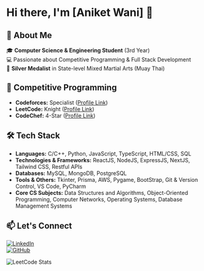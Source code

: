 
# Hi there, I'm [Aniket Wani] 👋

## 🚀 About Me

🎓 **Computer Science & Engineering Student** (3rd Year)  
💻 Passionate about Competitive Programming & Full Stack Development  
🥋 **Silver Medalist** in State-level Mixed Martial Arts (Muay Thai)  

## 🌟 Competitive Programming

- **Codeforces:** Specialist ([Profile Link](https://codeforces.com/profile/Light_inw))  
- **LeetCode:** Knight ([Profile Link](https://leetcode.com/u/Light_inw/))  
- **CodeChef:** 4-Star ([Profile Link](https://www.codechef.com/users/light_inw))   

## 🛠 Tech Stack

- **Languages:** C/C++, Python, JavaScript, TypeScript, HTML/CSS, SQL
- **Technologies & Frameworks:** ReactJS, NodeJS, ExpressJS, NextJS, Tailwind CSS, Restful APIs
- **Databases:** MySQL, MongoDB, PostgreSQL
- **Tools & Others:** Tkinter, Prisma, AWS, Pygame, BootStrap, Git & Version Control, VS Code, PyCharm
- **Core CS Subjects:** Data Structures and Algorithms, Object-Oriented Programming, Computer Networks, Operating Systems, Database Management Systems

## 📫 Let's Connect

[![LinkedIn](https://img.shields.io/badge/LinkedIn-Connect-blue?style=flat&logo=linkedin)](https://linkedin.com/in/aniket-wani-b5b1a3199)  
[![GitHub](https://img.shields.io/badge/GitHub-Follow-black?style=flat&logo=github)](https://github.com/Lightinw)  


![LeetCode Stats](https://leetcard.jacoblin.cool/Light_inw?theme=dark&font=Monospace&ext=contest)  

